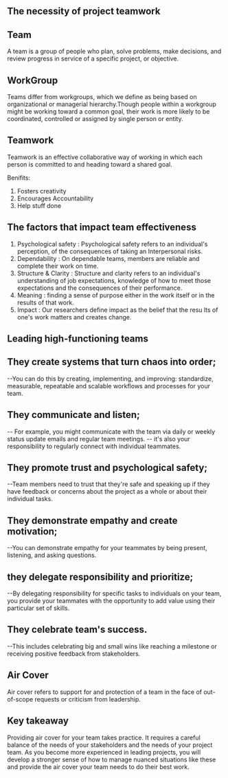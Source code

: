 ## The necessity of project teamwork

## Team
A team is a group of people who plan, solve problems, make decisions, and review progress in service of a specific project, or objective. 

## WorkGroup
Teams differ from workgroups, which we define as being based on organizational or managerial hierarchy.Though people within a workgroup might be working toward a common goal, their work is more likely to be coordinated, controlled or assigned by single person or entity.

## Teamwork
Teamwork is an effective collaborative way of working in which each person is committed to and heading toward a shared goal. 

Benifits:
1. Fosters creativity
2. Encourages Accountability
3. Help stuff done

## The factors that impact team effectiveness
1. Psychological safety : Psychological safety refers to an individual's perception, of the consequences of taking an Interpersonal risks.
2. Dependability : On dependable teams, members are reliable and complete their work on time.
3. Structure & Clarity : Structure and clarity refers to an individual's understanding of job expectations, knowledge of how to meet those expectations and the consequences of their performance.
4. Meaning : finding a sense of purpose either in the work itself or in the results of that work.
5. Impact : Our researchers define impact as the belief that the resu	lts of one's work matters and creates change. 


## Leading high-functioning teams

## They create systems that turn chaos into order; 
--You can do this by creating, implementing, and improving: standardize, measurable, repeatable and scalable workflows and processes for your team.
## They communicate and listen;  
-- For example, you might communicate with the team via daily or weekly status update emails and regular team meetings. 
-- it's also your responsibility to regularly connect with individual teammates.
## They promote trust and psychological safety;
--Team members need to trust that they're safe and speaking up if they have feedback or concerns about the project as a whole or about their individual tasks.
## They demonstrate empathy and create motivation;
--You can demonstrate empathy for your teammates by being present, listening, and asking questions. 
## they delegate responsibility and prioritize;
--By delegating responsibility for specific tasks to individuals on your team, you provide your teammates with the opportunity to add value using their particular set of skills. 
## They celebrate team's success.
--This includes celebrating big and small wins like reaching a milestone or receiving positive feedback from stakeholders.

## Air Cover
Air cover refers to support for and protection of a team in the face of out-of-scope requests or criticism from leadership. 

## Key takeaway
Providing air cover for your team takes practice. It requires a careful balance of the needs of your stakeholders and the needs of your project team. As you become more experienced in leading projects, you will develop a stronger sense of how to manage nuanced situations like these and provide the air cover your team needs to do their best work. 

